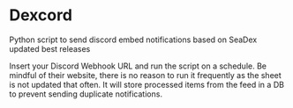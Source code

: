 # Dexcord
Python script to send discord embed notifications based on SeaDex updated best releases

Insert your Discord Webhook URL and run the script on a schedule. Be mindful of their website, there is no reason to run it frequently as the sheet is not updated that often. It will store processed items from the feed in a DB to prevent sending duplicate notifications.
